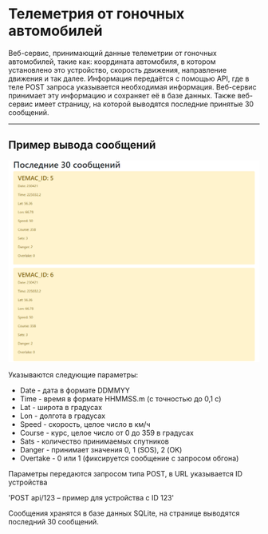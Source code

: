 # Телеметрия от гоночных автомобилей
Веб-сервис, принимающий данные телеметрии от гоночных автомобилей, такие как: координата автомобиля, в котором установлено это устройство, скорость движения, направление движения и так далее. Информация передаётся с помощью API, где в теле POST запроса указывается необходимая информация. Веб-сервис принимает эту информацию и сохраняет её в базе данных. Также веб-сервис имеет страницу, на которой выводятся последние принятые 30 сообщений.

____
## Пример вывода сообщений
![](Example_output.png)  

Указываются следующие параметры:
- Date - дата в формате DDMMYY
- Time - время в формате HHMMSS.m (с точностью до 0,1 с)
- Lat - широта в градусах
- Lon - долгота в градусах
- Speed - скорость, целое число в км/ч
- Course - курс, целое число от 0 до 359 в градусах
- Sats - количество принимаемых спутников
- Danger - принимает значения 0, 1 (SOS), 2 (OK)
- Overtake - 0 или 1 (фиксируется сообщение с запросом обгона)


Параметры передаются запросом типа POST, в URL указывается ID устройства

'POST api/123 – пример для устройства с ID 123'

Сообщения хранятся в базе данных SQLite, на странице выводятся последний 30 сообщений.
